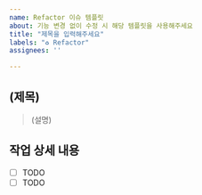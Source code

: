 ```yaml
---
name: Refactor 이슈 템플릿
about: 기능 변경 없이 수정 시 해당 템플릿을 사용해주세요
title: "제목을 입력해주세요"
labels: "♻️ Refactor"
assignees: ''

---
```


## (제목)

> (설명)

## 작업 상세 내용

- [ ] TODO
- [ ] TODO